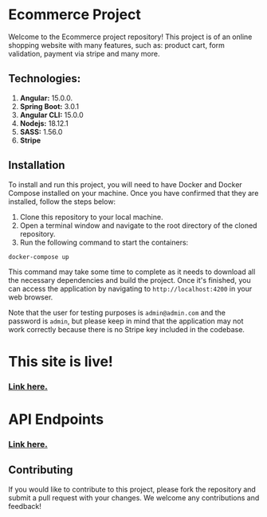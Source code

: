 # Ecommerce Project

Welcome to the Ecommerce project repository! This project is of an online shopping website with many features, such as:
product cart, form validation, payment via stripe and many more.


## Technologies:

1. **Angular:** 15.0.0.
1. **Spring Boot:** 3.0.1
1. **Angular CLI:** 15.0.0
1. **Nodejs:** 18.12.1
1. **SASS:** 1.56.0
1. **Stripe**

## Installation

To install and run this project, you will need to have Docker and Docker Compose installed on your machine. Once you have confirmed that they are installed, follow the steps below:

1. Clone this repository to your local machine.
2. Open a terminal window and navigate to the root directory of the cloned repository.
3. Run the following command to start the containers:

```
docker-compose up
```

This command may take some time to complete as it needs to download all the necessary dependencies and build the project. Once it's finished, you can access the application by navigating to `http://localhost:4200` in your web browser.

Note that the user for testing purposes is `admin@admin.com` and the password is `admin`, but please keep in mind that the application may not work correctly because there is no Stripe key included in the codebase.

# This site is live!

### [Link here.](https://angular-eshop-backend.herokuapp.com/)

# API Endpoints

### [Link here.](https://angular-eshop-backend.herokuapp.com/swagger-ui/index.html)

## Contributing

If you would like to contribute to this project, please fork the repository and submit a pull request with your changes. We welcome any contributions and feedback!
